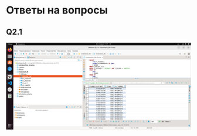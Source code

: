 # Ответы на вопросы
## Q2.1
![Альтернативный текст](https://github.com/DanchukIvan/dbt_starchema/blob/c859c40f01f93b2089de4a03a9146437f58603ca/%D0%A1%D0%BD%D0%B8%D0%BC%D0%BE%D0%BA%20%D1%8D%D0%BA%D1%80%D0%B0%D0%BD%D0%B0%20%D0%BE%D1%82%202022-06-14%2011-48-05.png)
